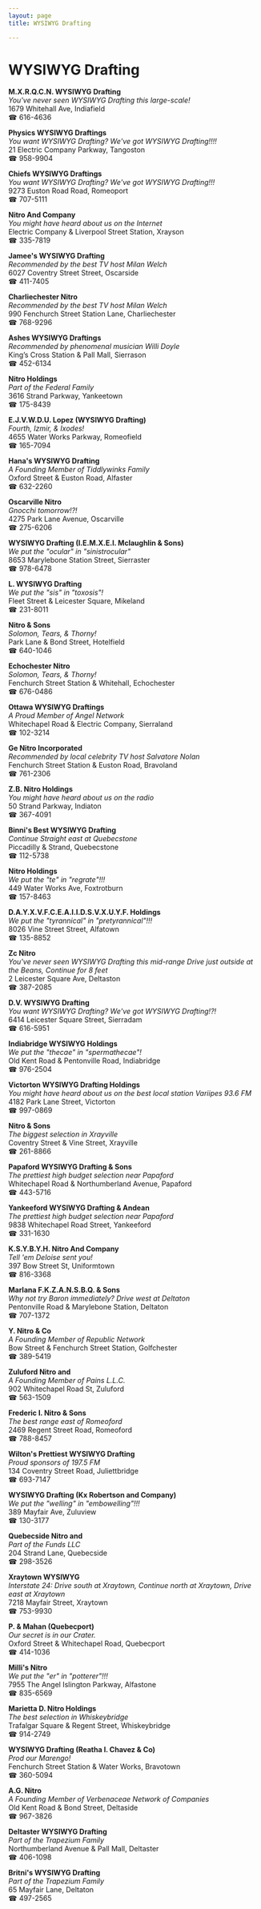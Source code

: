 ```yaml
---
layout: page 
title: WYSIWYG Drafting

---
```



# WYSIWYG Drafting


 **M.X.R.Q.C.N. WYSIWYG Drafting**  
_You've never seen WYSIWYG Drafting this large-scale!_  
1679 Whitehall Ave, Indiafield  
☎ 616-4636

**Physics WYSIWYG Draftings**  
_You want WYSIWYG Drafting? We've got WYSIWYG Drafting!!!!_  
21 Electric Company Parkway, Tangoston  
☎ 958-9904

**Chiefs WYSIWYG Draftings**  
_You want WYSIWYG Drafting? We've got WYSIWYG Drafting!!!_  
9273 Euston Road Road, Romeoport  
☎ 707-5111

**Nitro And Company**  
_You might have heard about us on the Internet_  
Electric Company & Liverpool Street Station, Xrayson  
☎ 335-7819

**Jamee's WYSIWYG Drafting**  
_Recommended by the best TV host Milan Welch_  
6027 Coventry Street Street, Oscarside  
☎ 411-7405

**Charliechester Nitro**  
_Recommended by the best TV host Milan Welch_  
990 Fenchurch Street Station Lane, Charliechester  
☎ 768-9296

**Ashes WYSIWYG Draftings**  
_Recommended by phenomenal musician Willi Doyle_  
King’s Cross Station & Pall Mall, Sierrason  
☎ 452-6134

**Nitro Holdings**  
_Part of the Federal Family_  
3616 Strand Parkway, Yankeetown  
☎ 175-8439

**E.J.V.W.D.U. Lopez (WYSIWYG Drafting)**  
_Fourth, Izmir, & Ixodes!_  
4655 Water Works Parkway, Romeofield  
☎ 165-7094

**Hana's WYSIWYG Drafting**  
_A Founding Member of Tiddlywinks Family_  
Oxford Street & Euston Road, Alfaster  
☎ 632-2260

**Oscarville Nitro**  
_Gnocchi tomorrow!?!_  
4275 Park Lane Avenue, Oscarville  
☎ 275-6206

**WYSIWYG Drafting (I.E.M.X.E.I. Mclaughlin & Sons)**  
_We put the "ocular" in "sinistrocular"_  
8653 Marylebone Station Street, Sierraster  
☎ 978-6478

**L. WYSIWYG Drafting**  
_We put the "sis" in "toxosis"!_  
Fleet Street & Leicester Square, Mikeland  
☎ 231-8011

**Nitro & Sons**  
_Solomon, Tears, & Thorny!_  
Park Lane & Bond Street, Hotelfield  
☎ 640-1046

**Echochester Nitro**  
_Solomon, Tears, & Thorny!_  
Fenchurch Street Station & Whitehall, Echochester  
☎ 676-0486

**Ottawa WYSIWYG Draftings**  
_A Proud Member of Angel Network_  
Whitechapel Road & Electric Company, Sierraland  
☎ 102-3214

**Ge Nitro Incorporated**  
_Recommended by local celebrity TV host Salvatore Nolan_  
Fenchurch Street Station & Euston Road, Bravoland  
☎ 761-2306

**Z.B. Nitro Holdings**  
_You might have heard about us on the radio_  
50 Strand Parkway, Indiaton  
☎ 367-4091

**Binni's Best WYSIWYG Drafting**  
_Continue Straight east at Quebecstone_  
Piccadilly & Strand, Quebecstone  
☎ 112-5738

**Nitro Holdings**  
_We put the "te" in "regrate"!!!_  
449 Water Works Ave, Foxtrotburn  
☎ 157-8463

**D.A.Y.X.V.F.C.E.A.I.I.D.S.V.X.U.Y.F. Holdings**  
_We put the "tyrannical" in "pretyrannical"!!!_  
8026 Vine Street Street, Alfatown  
☎ 135-8852

**Zc Nitro**  
_You've never seen WYSIWYG Drafting this mid-range 
Drive just outside at the Beans, Continue for 8 feet_  
2 Leicester Square Ave, Deltaston  
☎ 387-2085

**D.V. WYSIWYG Drafting**  
_You want WYSIWYG Drafting? We've got WYSIWYG Drafting!?!_  
6414 Leicester Square Street, Sierradam  
☎ 616-5951

**Indiabridge WYSIWYG Holdings**  
_We put the "thecae" in "spermathecae"!_  
Old Kent Road & Pentonville Road, Indiabridge  
☎ 976-2504

**Victorton WYSIWYG Drafting Holdings**  
_You might have heard about us on the best local station Variipes 93.6 FM_  
4182 Park Lane Street, Victorton  
☎ 997-0869

**Nitro & Sons**  
_The biggest selection in Xrayville_  
Coventry Street & Vine Street, Xrayville  
☎ 261-8866

**Papaford WYSIWYG Drafting & Sons**  
_The prettiest high budget selection near Papaford_  
Whitechapel Road & Northumberland Avenue, Papaford  
☎ 443-5716

**Yankeeford WYSIWYG Drafting & Andean**  
_The prettiest high budget selection near Papaford_  
9838 Whitechapel Road Street, Yankeeford  
☎ 331-1630

**K.S.Y.B.Y.H. Nitro And Company**  
_Tell 'em Deloise sent you!_  
397 Bow Street St, Uniformtown  
☎ 816-3368

**Marlana F.K.Z.A.N.S.B.Q. & Sons**  
_Why not try Baron immediately? 
Drive west at Deltaton_  
Pentonville Road & Marylebone Station, Deltaton  
☎ 707-1372

**Y. Nitro & Co**  
_A Founding Member of Republic Network_  
Bow Street & Fenchurch Street Station, Golfchester  
☎ 389-5419

**Zuluford Nitro and**  
_A Founding Member of Pains L.L.C._  
902 Whitechapel Road St, Zuluford  
☎ 563-1509

**Frederic I. Nitro & Sons**  
_The best range east of Romeoford_  
2469 Regent Street Road, Romeoford  
☎ 788-8457

**Wilton's Prettiest WYSIWYG Drafting**  
_Proud sponsors of 197.5 FM_  
134 Coventry Street Road, Juliettbridge  
☎ 693-7147

**WYSIWYG Drafting (Kx Robertson and Company)**  
_We put the "welling" in "embowelling"!!!_  
389 Mayfair Ave, Zuluview  
☎ 130-3177

**Quebecside Nitro and**  
_Part of the Funds LLC_  
204 Strand Lane, Quebecside  
☎ 298-3526

**Xraytown WYSIWYG**  
_Interstate 24: Drive south at Xraytown, Continue north at Xraytown, Drive east at Xraytown_  
7218 Mayfair Street, Xraytown  
☎ 753-9930

**P. & Mahan (Quebecport)**  
_Our secret is in our Crater._  
Oxford Street & Whitechapel Road, Quebecport  
☎ 414-1036

**Milli's Nitro**  
_We put the "er" in "potterer"!!!_  
7955 The Angel Islington Parkway, Alfastone  
☎ 835-6569

**Marietta D. Nitro Holdings**  
_The best selection in Whiskeybridge_  
Trafalgar Square & Regent Street, Whiskeybridge  
☎ 914-2749

**WYSIWYG Drafting (Reatha I. Chavez & Co)**  
_Prod our Marengo!_  
Fenchurch Street Station & Water Works, Bravotown  
☎ 360-5094

**A.G. Nitro**  
_A Founding Member of Verbenaceae Network of Companies_  
Old Kent Road & Bond Street, Deltaside  
☎ 967-3826

**Deltaster WYSIWYG Drafting**  
_Part of the Trapezium Family_  
Northumberland Avenue & Pall Mall, Deltaster  
☎ 406-1098

**Britni's WYSIWYG Drafting**  
_Part of the Trapezium Family_  
65 Mayfair Lane, Deltaton  
☎ 497-2565

